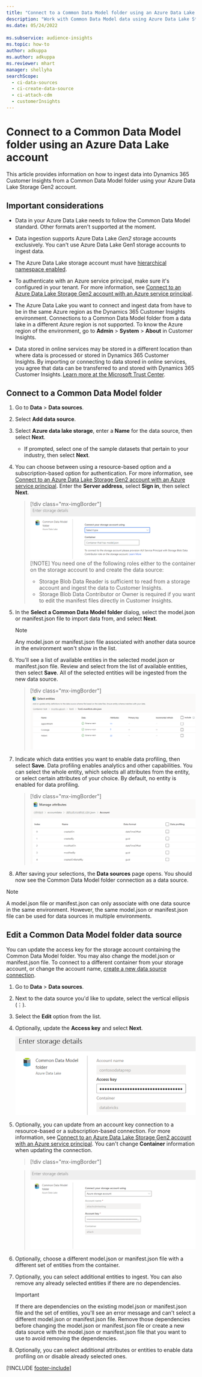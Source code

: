 ```yaml
---
title: "Connect to a Common Data Model folder using an Azure Data Lake account"
description: "Work with Common Data Model data using Azure Data Lake Storage."
ms.date: 05/24/2022

ms.subservice: audience-insights
ms.topic: how-to
author: adkuppa
ms.author: adkuppa
ms.reviewer: mhart
manager: shellyha
searchScope: 
  - ci-data-sources
  - ci-create-data-source
  - ci-attach-cdm
  - customerInsights
---
```


# Connect to a Common Data Model folder using an Azure Data Lake account

This article provides information on how to ingest data into Dynamics 365 Customer Insights from a Common Data Model folder using your Azure Data Lake Storage Gen2 account.

## Important considerations

- Data in your Azure Data Lake needs to follow the Common Data Model standard. Other formats aren't supported at the moment.

- Data ingestion supports Azure Data Lake *Gen2* storage accounts exclusively. You can't use Azure Data Lake Gen1 storage accounts to ingest data.

- The Azure Data Lake storage account must have [hierarchical namespace enabled](/azure/storage/blobs/data-lake-storage-namespace).

- To authenticate with an Azure service principal, make sure it's configured in your tenant. For more information, see [Connect to an Azure Data Lake Storage Gen2 account with an Azure service principal](connect-service-principal.md).

- The Azure Data Lake you want to connect and ingest data from have to be in the same Azure region as the Dynamics 365 Customer Insights environment. Connections to a Common Data Model folder from a data lake in a different Azure region is not supported. To know the Azure region of the environment, go to **Admin** > **System** > **About** in Customer Insights.

- Data stored in online services may be stored in a different location than where data is processed or stored in Dynamics 365 Customer Insights. By importing or connecting to data stored in online services, you agree that data can be transferred to and stored with Dynamics 365 Customer Insights. [Learn more at the Microsoft Trust Center](https://www.microsoft.com/trust-center).

## Connect to a Common Data Model folder

1. Go to **Data** > **Data sources**.

1. Select **Add data source**.

1. Select **Azure data lake storage**, enter a **Name** for the data source, then select **Next**.

   - If prompted, select one of the sample datasets that pertain to your industry, then select **Next**.

1. You can choose between using a resource-based option and a subscription-based option for authentication. For more information, see [Connect to an Azure Data Lake Storage Gen2 account with an Azure service principal](connect-service-principal.md). Enter the **Server address**, select **Sign in**, then select **Next**.
   > [!div class="mx-imgBorder"]
   > ![Dialog box to enter new connection details for Azure Data Lake.](media/enter-new-storage-details.png)
   > [!NOTE]
   > You need one of the following roles either to the container on the storage account to and create the data source:
   >
   >  - Storage Blob Data Reader is sufficient to read from a storage account and ingest the data to Customer Insights. 
   >  - Storage Blob Data Contributor or Owner is required if you want to edit the manifest files directly in Customer Insights.

1. In the **Select a Common Data Model folder** dialog, select the model.json or manifest.json file to import data from, and select **Next**.
   > [!NOTE]
   > Any model.json or manifest.json file associated with another data source in the environment won't show in the list.

1. You'll see a list of available entities in the selected model.json or manifest.json file. Review and select from the list of available entities, then select **Save**. All of the selected entities will be ingested from the new data source.
   > [!div class="mx-imgBorder"]
   > ![Dialog box showing a list of entities from a model.json file.](media/review-entities.png)

1. Indicate which data entities you want to enable data profiling, then select **Save**. Data profiling enables analytics and other capabilities. You can select the whole entity, which selects all attributes from the entity, or select certain attributes of your choice. By default, no entity is enabled for data profiling.
   > [!div class="mx-imgBorder"]
   > ![Dialog box showing a data profiling.](media/dataprofiling-entities.png)

1. After saving your selections, the **Data sources** page opens. You should now see the Common Data Model folder connection as a data source.

> [!NOTE]
> A model.json file or manifest.json can only associate with one data source in the same environment. However, the same model.json or manifest.json file can be used for data sources in multiple environments.

## Edit a Common Data Model folder data source

You can update the access key for the storage account containing the Common Data Model folder. You may also change the model.json or manifest.json file. To connect to a different container from your storage account, or change the account name, [create a new data source connection](#connect-to-a-common-data-model-folder).

1. Go to **Data** > **Data sources**.

2. Next to the data source you'd like to update, select the vertical ellipsis (&vellip;).

3. Select the **Edit** option from the list.

4. Optionally, update the **Access key** and select **Next**.

   ![Dialog to edit and update an access key for an existing data source.](media/edit-access-key.png)

5. Optionally, you can update from an account key connection to a resource-based or a subscription-based connection. For more information, see [Connect to an Azure Data Lake Storage Gen2 account with an Azure service principal](connect-service-principal.md). You can't change **Container** information when updating the connection.
   > [!div class="mx-imgBorder"]

   > ![Dialog box to enter connection details for Azure Data Lake to an existing storage account.](media/enter-existing-storage-details.png)

6. Optionally, choose a different model.json or manifest.json file with a different set of entities from the container.

7. Optionally, you can select additional entities to ingest. You can also remove any already selected entities if there are no dependencies.

   > [!IMPORTANT]
   > If there are dependencies on the existing model.json or manifest.json file and the set of entities, you'll see an error message and can't select a different model.json or manifest.json file. Remove those dependencies before changing the model.json or manifest.json file or create a new data source with the model.json or manifest.json file that you want to use to avoid removing the dependencies.

8. Optionally, you can select additional attributes or entities to enable data profiling on or disable already selected ones.

[!INCLUDE [footer-include](includes/footer-banner.md)]
